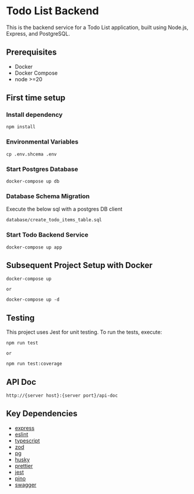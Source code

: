 # Todo List Backend

This is the backend service for a Todo List application, built using Node.js, Express, and PostgreSQL.

## Prerequisites

- Docker
- Docker Compose
- node >=20

## First time setup

### Install dependency

```
npm install
```

### Environmental Variables

```
cp .env.shcema .env
```

### Start Postgres Database

```
docker-compose up db
```

### Database Schema Migration

Execute the below sql with a postgres DB client

```
database/create_todo_items_table.sql
```

### Start Todo Backend Service

```
docker-compose up app
```

## Subsequent Project Setup with Docker

```
docker-compose up

or

docker-compose up -d
```

## Testing

This project uses Jest for unit testing. To run the tests, execute:

```
npm run test

or

npm run test:coverage
```

## API Doc

```
http://{server host}:{server port}/api-doc
```

## Key Dependencies

- [express](https://github.com/expressjs/express)
- [eslint](https://github.com/eslint/eslint)
- [typescript](https://github.com/microsoft/TypeScript/issues)
- [zod](https://github.com/colinhacks/zod)
- [pg](https://github.com/brianc/node-postgres)
- [husky](https://github.com/typicode/husky)
- [prettier](https://github.com/prettier/prettier)
- [jest](https://github.com/jestjs/jest)
- [pino](https://github.com/pinojs/pino)
- [swagger](https://github.com/swagger-api/swagger-ui)
